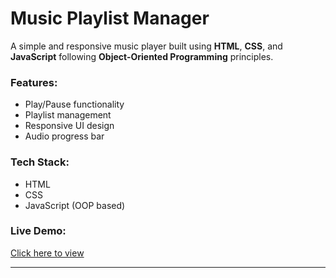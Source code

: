 # Music Playlist Manager

A simple and responsive music player built using **HTML**, **CSS**, and **JavaScript** following **Object-Oriented Programming** principles.

### Features:
- Play/Pause functionality
- Playlist management
- Responsive UI design
- Audio progress bar

### Tech Stack:
- HTML
- CSS
- JavaScript (OOP based)

### Live Demo:
[Click here to view](https://krishnabehera10.github.io/Music-playlist-manager/)

---
